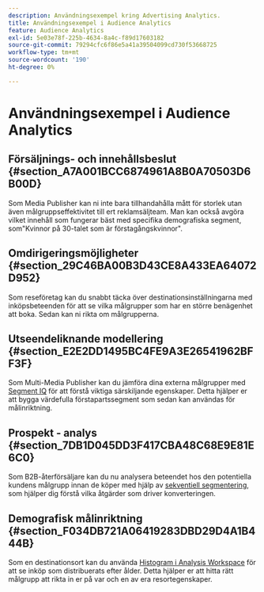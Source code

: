 ```yaml
---
description: Användningsexempel kring Advertising Analytics.
title: Användningsexempel i Audience Analytics
feature: Audience Analytics
exl-id: 5e03e78f-225b-4634-8a4c-f89d17603182
source-git-commit: 79294cfc6f86e5a41a39504099cd730f53668725
workflow-type: tm+mt
source-wordcount: '190'
ht-degree: 0%

---
```


# Användningsexempel i Audience Analytics

## Försäljnings- och innehållsbeslut {#section_A7A001BCC6874961A8B0A70503D6B00D}

Som Media Publisher kan ni inte bara tillhandahålla mått för storlek utan även målgruppseffektivitet till ert reklamsäljteam. Man kan också avgöra vilket innehåll som fungerar bäst med specifika demografiska segment, som&quot;Kvinnor på 30-talet som är förstagångskvinnor&quot;.

## Omdirigeringsmöjligheter {#section_29C46BA00B3D43CE8A433EA64072D952}

Som reseföretag kan du snabbt täcka över destinationsinställningarna med inköpsbeteenden för att se vilka målgrupper som har en större benägenhet att boka. Sedan kan ni rikta om målgrupperna.

## Utseendeliknande modellering {#section_E2E2DD1495BC4FE9A3E26541962BFF3F}

Som Multi-Media Publisher kan du jämföra dina externa målgrupper med [Segment IQ](https://experienceleague.adobe.com/docs/analytics/analyze/analysis-workspace/panels/segment-comparison/segment-comparison.html?lang=sv-SE) för att förstå viktiga särskiljande egenskaper. Detta hjälper er att bygga värdefulla förstapartssegment som sedan kan användas för målinriktning.

## Prospekt - analys {#section_7DB1D045DD3F417CBA48C68E9E81E6C0}

Som B2B-återförsäljare kan du nu analysera beteendet hos den potentiella kundens målgrupp innan de köper med hjälp av [sekventiell segmentering](https://experienceleague.adobe.com/docs/analytics/components/segmentation/segmentation-workflow/seg-sequential-build.html?lang=sv-SE), som hjälper dig förstå vilka åtgärder som driver konverteringen.

## Demografisk målinriktning {#section_F034DB721A06419283DBD29D4A1B444B}

Som en destinationsort kan du använda [Histogram i Analysis Workspace](https://experienceleague.adobe.com/docs/analytics/analyze/analysis-workspace/visualizations/histogram.html?lang=sv-SE) för att se inköp som distribuerats efter ålder. Detta hjälper er att hitta rätt målgrupp att rikta in er på var och en av era resortegenskaper.
